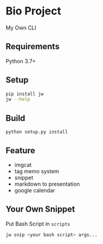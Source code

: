 # Bio Project

My Own CLI

## Requirements

Python 3.7+

## Setup

```bash
pip install jw
jw --help
```

## Build

```
python setup.py install
```

## Feature

- imgcat
- tag memo system
- snippet
- markdown to presentation
- google calendar

## Your Own Snippet

Put Bash Script in `scripts`

```bash
jw snip <your bash script> args...
```

